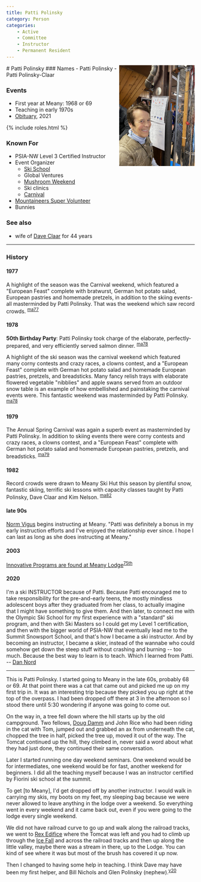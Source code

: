 ```yaml
---
title: Patti Polinsky
category: Person
categories:
    - Active
    - Committee
    - Instructor
    - Permanent Resident
---
```

<img src="img/2020-Patti-Polinsky.jpeg" alt="photo of Patti Polinsky" align="right" style="width: 40%">
# Patti Polinsky
### Names
- Patti Polinsky
- Patti Polinsky-Claar

### Events
- First year at Meany: 1968 or 69
- Teaching in early 1970s
- [Obituary](reference/2021-Patti-Obit), 2021

{% include roles.html %}
### Known For
- PSIA-NW Level 3 Certified Instructor
- Event Organizer
    - [Ski School](Ski-School)
    - Global Ventures
    - [Mushroom Weekend](Mushroom-Weekend)
    - Ski clinics
    - [Carnival](Carnival)
- [Mountaineers Super Volunteer](https://www.mountaineers.org/members/patti-polinsky)
- Bunnies

### See also
- wife of [Dave Claar](Dave-Claar) for 44 years

---
### History
#### 1977

A highlight of the season was the Carnival weekend, which featured a "European Feast" complete with bratwurst, German hot potato salad, European pastries and homemade pretzels, in addition to the skiing events-all masterminded by Patti Polinsky. That was the weekend which saw record crowds. <sup>[ma77][]</sup>

#### 1978

**50th Birthday Party**: Patti Polinsky took charge of the elaborate, perfectly-prepared, and very efficiently served salmon dinner. <sup>[ma78][]</sup>

A highlight of the ski season was the carnival weekend which featured many corny contests and crazy races, a clowns contest, and a "European Feast" complete with German hot potato salad and homemade European pastries, pretzels, and breadsticks. Many fancy relish trays with elaborate flowered vegetable "nibblies" and apple swans served from an outdoor snow table is an example of how embellished and painstaking the carnival events were. This fantastic weekend was masterminded by Patti Polinsky. <sup>[ma78][]</sup>

#### 1979

The Annual Spring Carnival was again a superb event as masterminded by Patti Polinsky. In addition to skiing events there were corny contests and crazy races, a clowns contest, and a "European Feast" complete with German hot potato salad and homemade European pastries, pretzels, and breadsticks. <sup>[ma79][]</sup>

#### 1982

Record crowds were drawn to Meany Ski Hut this season by plentiful snow, fantastic skiing, terrific ski lessons with capacity classes taught by Patti Polinsky, Dave Claar and Kim Nelson. <sup>[ma82][]</sup>

#### late 90s

[Norm Vigus](Norm-Vigus) begins instructing at Meany. "Patti was definitely a bonus in my early instruction efforts and I've enjoyed the relationship ever since.  I hope I can last as long as she does instructing at Meany."

#### 2003

[Innovative Programs are found at Meany Lodge](Innovative-Programs-are-found-at-Meany-Lodge)<sup>[75th][]</sup>

#### 2020

I'm a ski INSTRUCTOR because of Patti.  Because Patti encouraged me to take responsibility for the pre-and-early teens, the mostly mindless adolescent boys after they graduated from her class, to actually imagine that I might have something to give them.  And then later, to connect me with the Olympic Ski School for my first experience with a "standard" ski program, and then with Ski Masters so I could get my Level 1 certification, and then with the bigger world of PSIA-NW that eventually lead me to the Summit Snowsport School, and that's how I became a ski instructor.  And by becoming an instructor, I became a skier, instead of the wannabe who could somehow get down the steep stuff without crashing and burning -- too much.  Because the best way to learn is to teach.  Which I learned from Patti. -- [Dan Nord](Dan-Nord)

---

This is Patti Polinsky. I started going to Meany in the late 60s, probably 68 or 69. At that point there was a cat that came out and picked me up on my first trip in. It was an interesting trip because they picked you up right at the top of the overpass. I had been dropped off there at 3 in the afternoon so I stood there until 5:30 wondering if anyone was going to come out.

On the way in, a tree fell down where the hill starts up by the old campground. Two fellows, [Doug Damm](Doug-Damm) and John Rice who had been riding in the cat with Tom, jumped out and grabbed an ax from underneath the cat, chopped the tree in half, picked the tree up, moved it out of the way. The Tomcat continued up the hill, they climbed in, never said a word about what they had just done, they continued their same conversation.

Later I started running one day weekend seminars. One weekend would be for intermediates, one weekend would be for fast, another weekend for beginners. I did all the teaching myself because I was an instructor certified by Fiorini ski school at the summit.

To get [to Meany], I'd get dropped off by another instructor. I would walk in carrying my skis, my boots on my feet, my sleeping bag because we were never allowed to leave anything in the lodge over a weekend. So everything went in every weekend and it came back out, even if you were going to the lodge every single weekend.

We did not have railroad curve to go up and walk along the railroad tracks, we went to [Rex Edifice](Edifice-Wreck) where the Tomcat was left and you had to climb up through the [Ice Fall](Ice-Fall) and across the railroad tracks and then up along the little valley, maybe there was a stream in there, up to the Lodge. You can kind of see where it was but most of the brush has covered it up now.

Then I changed to having some help in teaching. I think Dave may have been my first helper, and Bill Nichols and Glen Polinsky (nephew).<sup>[v20][]</sup>


[75th]: Anniversary#75th
[ma77]: Mountaineer-Annual#1977
[ma78]: Mountaineer-Annual#1978
[ma78]: Mountaineer-Annual#1978
[ma79]: Mountaineer-Annual#1979
[ma82]: Mountaineer-Annual#1982
[v20]: audio/Patti-Polinsky.m4a
